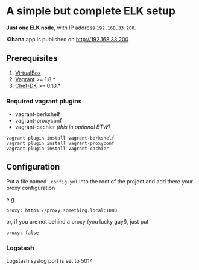# A simple but complete ELK setup

__Just one ELK node__, with IP address ``192.168.33.200``.

__Kibana__ app is published on http://192.168.33.200

## Prerequisites

1. [VirtualBox](https://www.virtualbox.org/)
2. [Vagrant](https://www.vagrantup.com/) >= 1.8.*
3. [Chef-DK](https://downloads.chef.io/chef-dk/) >= 0.10.*

### Required vagrant plugins

* vagrant-berkshelf
* vagrant-proxyconf
* vagrant-cachier _(this in optional BTW)_

```
vagrant plugin install vagrant-berkshelf
vagrant plugin install vagrant-proxyconf
vagrant plugin install vagrant-cachier
```

## Configuration
Put a file named ``.config.yml`` into the root of the project and add there your proxy configuration

e.g.
```
proxy: https://proxy.something.local:1080
```

or, if you are not behind a proxy (you lucky guy!), just put

```
proxy: false
```

### Logstash
Logstash syslog port is set to 5014
